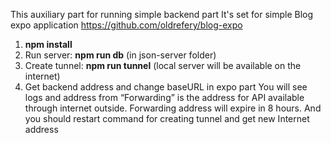 This auxiliary part for running simple backend part
It's set for simple Blog expo application
https://github.com/oldrefery/blog-expo

1. **npm install**
2. Run server: **npm run db** (in json-server folder)
3. Create tunnel: **npm run tunnel** (local server will be available on the internet)
4. Get backend address and change baseURL in expo part
You will see logs and address from “Forwarding” is the address for API available through internet outside.
Forwarding address will expire in 8 hours. And you should restart command for creating tunnel and get new Internet address
